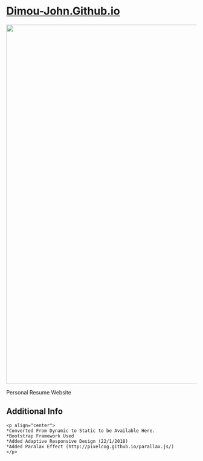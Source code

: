 # <a href>Dimou-John.Github.io</a>

<p align="center">
  <img src="https://i.imgur.com/4EEX1UG.jpg" width="950"/>
 


Personal Resume Website

## Additional Info


```
<p align="center">
*Converted From Dynamic to Static to be Available Here.
*Bootstrap Framework Used
*Added Adaptive Responsive Design (22/1/2018)
*Added Paralax Effect (http://pixelcog.github.io/parallax.js/)
</p>
```
</p>
